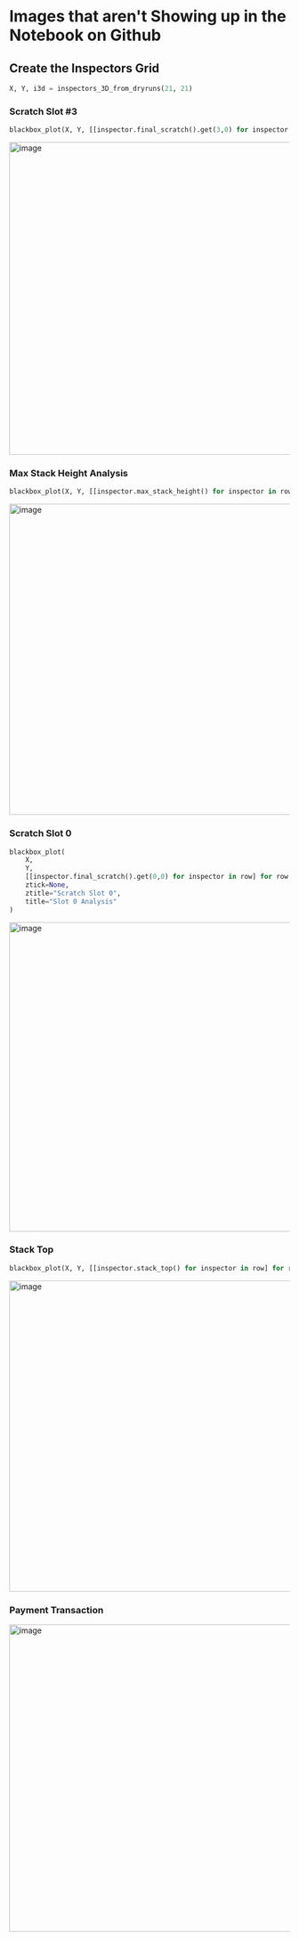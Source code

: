 # Images that aren't Showing up in the Notebook on Github
 <!-- markdownlint-disable-file MD033 -->

## Create the Inspectors Grid

```python
X, Y, i3d = inspectors_3D_from_dryruns(21, 21)
```

### Scratch Slot #3

```python
blackbox_plot(X, Y, [[inspector.final_scratch().get(3,0) for inspector in row] for row in i3d], title="Scratch Slot #3")
```

<img width="562" alt="image" src="https://user-images.githubusercontent.com/291133/163443705-46db6306-e2f6-4597-9a47-c0ed160a4bc2.png">

### Max Stack Height Analysis

```python
blackbox_plot(X, Y, [[inspector.max_stack_height() for inspector in row] for row in i3d], ztick=None, ztitle="Max Stack Height", title="Max Stack Height Analysis")
```

<img width="559" alt="image" src="https://user-images.githubusercontent.com/291133/163443812-0069ff99-9fd6-4969-adf2-9d632c8071af.png">

### Scratch Slot 0

```python
blackbox_plot(
    X, 
    Y, 
    [[inspector.final_scratch().get(0,0) for inspector in row] for row in i3d], 
    ztick=None, 
    ztitle="Scratch Slot 0",
    title="Slot 0 Analysis"
)
```

<img width="556" alt="image" src="https://user-images.githubusercontent.com/291133/163443964-b89f7652-2cf0-498c-919b-02ceee713614.png">

### Stack Top

```python
blackbox_plot(X, Y, [[inspector.stack_top() for inspector in row] for row in i3d], ztick=None, ztitle="final stack top", title="Stack Top Analysis")
```

<img width="559" alt="image" src="https://user-images.githubusercontent.com/291133/163444098-e957d8b4-4471-4dc4-addf-fb236ee0f4fc.png">

### Payment Transaction

<img width="552" alt="image" src="https://user-images.githubusercontent.com/291133/163444304-d380c1a8-b42d-4b6c-a801-e173a7d994fc.png">
